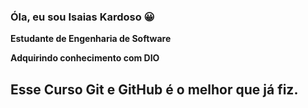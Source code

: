 ### Óla, eu sou Isaias Kardoso 😀

**Estudante de Engenharia de Software**

**Adquirindo conhecimento com DIO**

## Esse Curso Git e GitHub é o melhor que já fiz.
